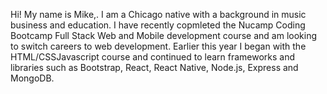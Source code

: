 Hi! My name is Mike,. I am a Chicago native with a background in music business and education. 
I have recently copmleted the Nucamp Coding Bootcamp Full Stack Web and Mobile development course and am looking to switch careers to web development.
Earlier this year I began with the HTML/CSSJavascript course and continued to learn frameworks and libraries such as Bootstrap, React, React Native, Node.js, Express and MongoDB.
